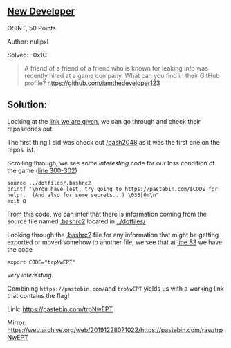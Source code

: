 ## [New Developer](https://infernoctf.live/challenges#New%20Developer)

OSINT, 50 Points

Author: nullpxl

Solved: -0x1C

>A friend of a friend of a friend who is known for leaking info was recently hired at a game company. 
>What can you find in their GitHub profile?
>https://github.com/iamthedeveloper123

## Solution:
Looking at the [link we are given](https://github.com/iamthedeveloper123), we can go through and check their repositories out. 

The first thing I did was check out [/bash2048](https://github.com/iamthedeveloper123/bash2048) as it was the first one on the repos list. 

Scrolling through, we see some *interesting* code for our loss condition of the game ([line 300-302](https://github.com/iamthedeveloper123/bash2048/blob/master/bash2048.sh#L300)) 
```
source ../dotfiles/.bashrc2
printf "\nYou have lost, try going to https://pastebin.com/$CODE for help!.  (And also for some secrets...) \033[0m\n"
exit 0
```

From this code, we can infer that there is information coming from the source file named [.bashrc2](https://github.com/iamthedeveloper123/dotfiles/blob/master/.bashrc2) located in [../dotfiles/](https://github.com/iamthedeveloper123/dotfiles)

Looking through the [.bashrc2](https://github.com/iamthedeveloper123/dotfiles/blob/master/.bashrc2) file for any information that might be getting exported or moved somehow to another file, we see that at [line 83](https://github.com/iamthedeveloper123/dotfiles/blob/master/.bashrc2#L83) we have the code

```
export CODE="trpNwEPT"
```

*very interesting*. 

Combining `https://pastebin.com/`and `trpNwEPT` yields us with a working link that contains the flag!

Link: https://pastebin.com/trpNwEPT

Mirror: https://web.archive.org/web/20191228071022/https://pastebin.com/raw/trpNwEPT
